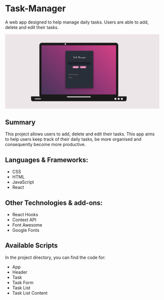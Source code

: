 # Task-Manager
A web app designed to help manage daily tasks. Users are able to add, delete and edit their tasks.

<img src="https://github.com/NeirouzJbira/Task-Manager/blob/main/img.png">
<br>

## Summary
This project allows users to add, delete and edit their tasks. This app aims to help users keep track of their daily tasks, be more organised and consequently become more productive.

## Languages & Frameworks:
- CSS 
- HTML
- JavaScript
- React

## Other Technologies & add-ons:
- React Hooks
- Context API
- Font Awesome
- Google Fonts

## Available Scripts

In the project directory, you can find the code for:
  - App
  - Header
  - Task
  - Task Form
  - Task List
  - Task List Content
